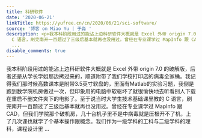 ```yaml
---
title: 科研软件
date: '2020-06-21'
linkTitle: https://yufree.cn/cn/2020/06/21/sci-software/
source: '博客 on Miao Yu | 于淼 '
description: <p>我本科阶段用过的能沾上边科研软件大概就是 Excel 外带 origin 7.0 的破解版，后者还是从学长学姐那边拷过来的，顺道附带了我们学校打印店的病毒全家桶。我记得我们那时候高数课本是附带3.5英寸软盘的，里面有Matlab的实验习题，我倒是跑到数学院机房做过一次，但印象用的电脑中软驱坏了就很愉快地去听看别人下载在重启不删文件夹下的电影了。至于说当时大学生技术基础课里教的
  C 语言，刷完南开一百题过了三级后基本就再也没用过。曾经在专业课学过 MapInfo 跟 CAD，但我们学院那个破机房，几十台机子里不是中病毒就是压根开不了机，上了几次课也就学了个基本操作跟概念。我们作为一级学科的工科与二级学科的理科，课程设计里
  ...
disable_comments: true
---
```

<p>我本科阶段用过的能沾上边科研软件大概就是 Excel 外带 origin 7.0 的破解版，后者还是从学长学姐那边拷过来的，顺道附带了我们学校打印店的病毒全家桶。我记得我们那时候高数课本是附带3.5英寸软盘的，里面有Matlab的实验习题，我倒是跑到数学院机房做过一次，但印象用的电脑中软驱坏了就很愉快地去听看别人下载在重启不删文件夹下的电影了。至于说当时大学生技术基础课里教的 C 语言，刷完南开一百题过了三级后基本就再也没用过。曾经在专业课学过 MapInfo 跟 CAD，但我们学院那个破机房，几十台机子里不是中病毒就是压根开不了机，上了几次课也就学了个基本操作跟概念。我们作为一级学科的工科与二级学科的理科，课程设计里 ...